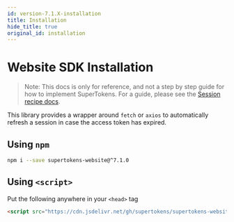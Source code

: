 ```yaml
---
id: version-7.1.X-installation
title: Installation
hide_title: true
original_id: installation
---
```


# Website SDK Installation

> Note: This docs is only for reference, and not a step by step guide for how to implement SuperTokens. For a guide, please see the [Session recipe docs](/docs/session/introduction).

This library provides a wrapper around ```fetch``` or ```axios``` to automatically refresh a session in case the access token has expired.

## Using ```npm```

```bash
npm i --save supertokens-website@^7.1.0
```


## Using ```<script>```
Put the following anywhere in your ```<head>``` tag

```html
<script src="https://cdn.jsdelivr.net/gh/supertokens/supertokens-website@7.1/bundle/bundle.js"></script>
```
